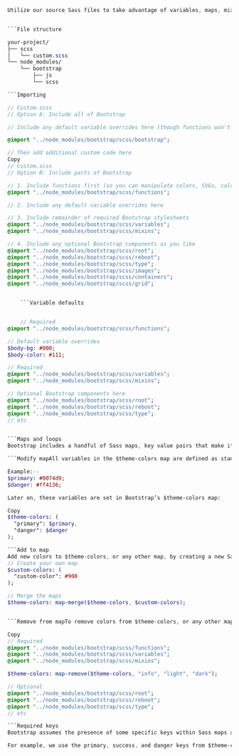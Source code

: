 ```Sass
Utilize our source Sass files to take advantage of variables, maps, mixins, and functions to help you build faster and customize your project.


```File structure

your-project/
├── scss
│   └── custom.scss
└── node_modules/
    └── bootstrap
        ├── js
        └── scss

```Importing

// Custom.scss
// Option A: Include all of Bootstrap

// Include any default variable overrides here (though functions won't be available)

@import "../node_modules/bootstrap/scss/bootstrap";

// Then add additional custom code here
Copy
// Custom.scss
// Option B: Include parts of Bootstrap

// 1. Include functions first (so you can manipulate colors, SVGs, calc, etc)
@import "../node_modules/bootstrap/scss/functions";

// 2. Include any default variable overrides here

// 3. Include remainder of required Bootstrap stylesheets
@import "../node_modules/bootstrap/scss/variables";
@import "../node_modules/bootstrap/scss/mixins";

// 4. Include any optional Bootstrap components as you like
@import "../node_modules/bootstrap/scss/root";
@import "../node_modules/bootstrap/scss/reboot";
@import "../node_modules/bootstrap/scss/type";
@import "../node_modules/bootstrap/scss/images";
@import "../node_modules/bootstrap/scss/containers";
@import "../node_modules/bootstrap/scss/grid";


    ```Variable defaults


    // Required
@import "../node_modules/bootstrap/scss/functions";

// Default variable overrides
$body-bg: #000;
$body-color: #111;

// Required
@import "../node_modules/bootstrap/scss/variables";
@import "../node_modules/bootstrap/scss/mixins";

// Optional Bootstrap components here
@import "../node_modules/bootstrap/scss/root";
@import "../node_modules/bootstrap/scss/reboot";
@import "../node_modules/bootstrap/scss/type";
// etc


```Maps and loops
Bootstrap includes a handful of Sass maps, key value pairs that make it easier to generate families of related CSS. We use Sass maps for our colors, grid breakpoints, and more. Just like Sass variables, all Sass maps include the !default flag and can be overridden and extended.

```Modify mapAll variables in the $theme-colors map are defined as standalone variables. To modify an existing color in our $theme-colors map, add the following to your custom Sass file:

Example:--
$primary: #0074d9;
$danger: #ff4136;

Later on, these variables are set in Bootstrap’s $theme-colors map:

Copy
$theme-colors: (
  "primary": $primary,
  "danger": $danger
);

```Add to map
Add new colors to $theme-colors, or any other map, by creating a new Sass map with your custom values and merging it with the original map. In this case, we’ll create a new $custom-colors map and merge it with $theme-colors.
// Create your own map
$custom-colors: (
  "custom-color": #900
);

// Merge the maps
$theme-colors: map-merge($theme-colors, $custom-colors);


```Remove from mapTo remove colors from $theme-colors, or any other map, use map-remove. Be aware you must insert it between our requirements and options:

Copy
// Required
@import "../node_modules/bootstrap/scss/functions";
@import "../node_modules/bootstrap/scss/variables";
@import "../node_modules/bootstrap/scss/mixins";

$theme-colors: map-remove($theme-colors, "info", "light", "dark");

// Optional
@import "../node_modules/bootstrap/scss/root";
@import "../node_modules/bootstrap/scss/reboot";
@import "../node_modules/bootstrap/scss/type";
// etc

```Required keys
Bootstrap assumes the presence of some specific keys within Sass maps as we used and extend these ourselves. As you customize the included maps, you may encounter errors where a specific Sass map’s key is being used.

For example, we use the primary, success, and danger keys from $theme-colors for links, buttons, and form states. Replacing the values of these keys should present no issues, but removing them may cause Sass compilation issues. In these instances, you’ll need to modify the Sass code that makes use of those values.